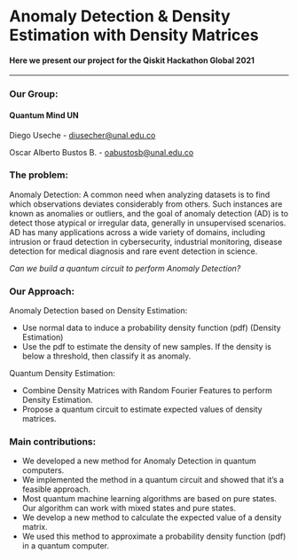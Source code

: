 # Anomaly Detection & Density Estimation with Density Matrices

#### Here we present our project for the Qiskit Hackathon Global 2021

---

### **Our Group:**

#### **Quantum Mind UN**

Diego Useche - diusecher@unal.edu.co

Oscar Alberto Bustos B. - oabustosb@unal.edu.co

### **The problem:**

Anomaly Detection: 
A common need when analyzing datasets is to find which observations deviates considerably from others. Such instances are known as anomalies or outliers, and the goal of anomaly detection (AD) is to detect those atypical or irregular data, generally in unsupervised scenarios. AD has many applications across a wide variety of domains, including intrusion or fraud detection in cybersecurity, industrial monitoring, disease detection for medical diagnosis and rare event detection in science.

*Can we build a quantum circuit to perform Anomaly Detection?*

### **Our Approach:**

Anomaly Detection based on Density Estimation:

*   Use normal data to induce a probability density function (pdf) (Density Estimation)
*   Use the pdf to estimate the density of new samples. If the density is below a threshold, then classify it as anomaly.

Quantum Density Estimation:

*   Combine Density Matrices with Random Fourier Features to perform Density Estimation.
*   Propose a quantum circuit to estimate expected values of density matrices.

### **Main contributions:**

*   We developed a new method for Anomaly Detection in quantum computers.
*   We implemented the method in a quantum circuit and showed that it’s a feasible approach.
*   Most quantum machine learning algorithms are based on pure states. Our 
algorithm can work with mixed states and pure states.
*   We develop a new method to calculate the expected value of a density matrix.
*  We used this method to approximate a probability density function (pdf) in a quantum computer.
